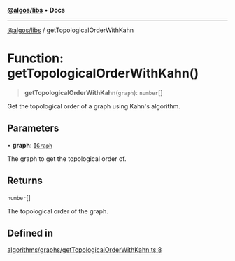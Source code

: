 [**@algos/libs**](../README.md) • **Docs**

***

[@algos/libs](../globals.md) / getTopologicalOrderWithKahn

# Function: getTopologicalOrderWithKahn()

> **getTopologicalOrderWithKahn**(`graph`): `number`[]

Get the topological order of a graph using Kahn's algorithm.

## Parameters

• **graph**: [`IGraph`](../interfaces/IGraph.md)

The graph to get the topological order of.

## Returns

`number`[]

The topological order of the graph.

## Defined in

[algorithms/graphs/getTopologicalOrderWithKahn.ts:8](https://github.com/vladbasin/algos/blob/fda865971d7b618faddb3d2c9e423105a63674ca/libs/algos/src/lib/algorithms/graphs/getTopologicalOrderWithKahn.ts#L8)
